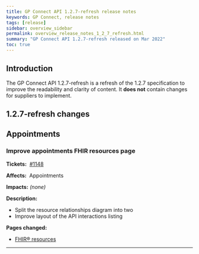 ```yaml
---
title: GP Connect API 1.2.7-refresh release notes
keywords: GP Connect, release notes
tags: [release]
sidebar: overview_sidebar
permalink: overview_release_notes_1_2_7_refresh.html
summary: "GP Connect API 1.2.7-refresh released on Mar 2022"
toc: true
---
```


## Introduction ##

The GP Connect API 1.2.7-refresh is a refresh of the 1.2.7 specification to improve the readability and clarity of content.  It **does not** contain changes for suppliers to implement.

## 1.2.7-refresh changes ##

## Appointments ##

### Improve appointments FHIR resources page ###

**Tickets:**&nbsp; [#1148](https://github.com/nhsconnect/gpconnect/issues/1148)

**Affects:**&nbsp; Appointments

**Impacts:** *(none)*

**Description:**

- Split the resource relationships diagram into two
- Improve layout of the API interactions listing

**Pages changed:**

- [FHIR&reg; resources](datalibraryappointment.html)

---
